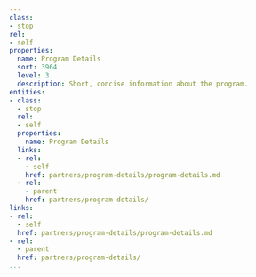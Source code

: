 ```yaml
---
class:
- stop
rel:
- self
properties:
  name: Program Details
  sort: 3964
  level: 3
  description: Short, concise information about the program.
entities:
- class:
  - stop
  rel:
  - self
  properties:
    name: Program Details
  links:
  - rel:
    - self
    href: partners/program-details/program-details.md
  - rel:
    - parent
    href: partners/program-details/
links:
- rel:
  - self
  href: partners/program-details/program-details.md
- rel:
  - parent
  href: partners/program-details/
...
```

